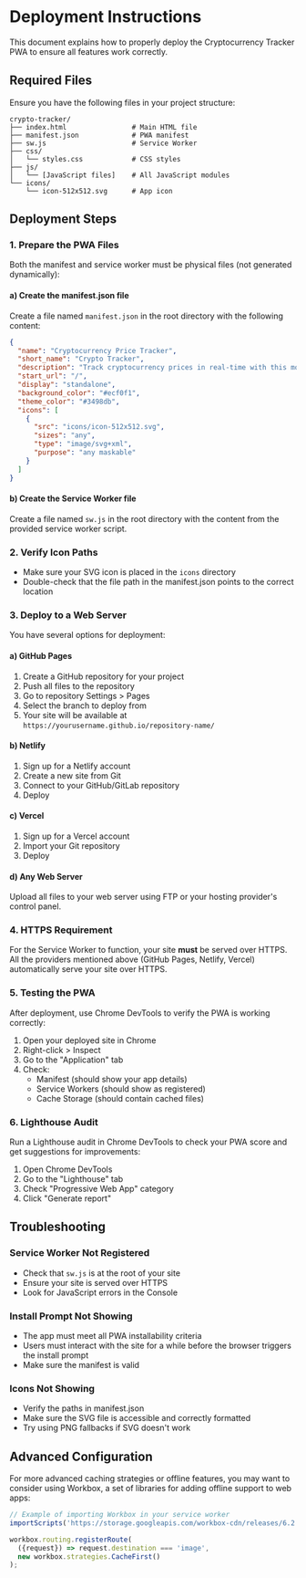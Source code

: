 # Deployment Instructions

This document explains how to properly deploy the Cryptocurrency Tracker PWA to ensure all features work correctly.

## Required Files

Ensure you have the following files in your project structure:

```
crypto-tracker/
├── index.html                # Main HTML file
├── manifest.json             # PWA manifest
├── sw.js                     # Service Worker
├── css/
│   └── styles.css            # CSS styles
├── js/
│   └── [JavaScript files]    # All JavaScript modules
└── icons/
    └── icon-512x512.svg      # App icon
```

## Deployment Steps

### 1. Prepare the PWA Files

Both the manifest and service worker must be physical files (not generated dynamically):

#### a) Create the manifest.json file

Create a file named `manifest.json` in the root directory with the following content:

```json
{
  "name": "Cryptocurrency Price Tracker",
  "short_name": "Crypto Tracker",
  "description": "Track cryptocurrency prices in real-time with this modern Progressive Web App",
  "start_url": "/",
  "display": "standalone",
  "background_color": "#ecf0f1",
  "theme_color": "#3498db",
  "icons": [
    {
      "src": "icons/icon-512x512.svg",
      "sizes": "any",
      "type": "image/svg+xml",
      "purpose": "any maskable"
    }
  ]
}
```

#### b) Create the Service Worker file

Create a file named `sw.js` in the root directory with the content from the provided service worker script.

### 2. Verify Icon Paths

- Make sure your SVG icon is placed in the `icons` directory
- Double-check that the file path in the manifest.json points to the correct location

### 3. Deploy to a Web Server

You have several options for deployment:

#### a) GitHub Pages

1. Create a GitHub repository for your project
2. Push all files to the repository
3. Go to repository Settings > Pages
4. Select the branch to deploy from
5. Your site will be available at `https://yourusername.github.io/repository-name/`

#### b) Netlify

1. Sign up for a Netlify account
2. Create a new site from Git
3. Connect to your GitHub/GitLab repository
4. Deploy

#### c) Vercel

1. Sign up for a Vercel account
2. Import your Git repository
3. Deploy

#### d) Any Web Server

Upload all files to your web server using FTP or your hosting provider's control panel.

### 4. HTTPS Requirement

For the Service Worker to function, your site **must** be served over HTTPS. All the providers mentioned above (GitHub Pages, Netlify, Vercel) automatically serve your site over HTTPS.

### 5. Testing the PWA

After deployment, use Chrome DevTools to verify the PWA is working correctly:

1. Open your deployed site in Chrome
2. Right-click > Inspect
3. Go to the "Application" tab
4. Check:
   - Manifest (should show your app details)
   - Service Workers (should show as registered)
   - Cache Storage (should contain cached files)

### 6. Lighthouse Audit

Run a Lighthouse audit in Chrome DevTools to check your PWA score and get suggestions for improvements:

1. Open Chrome DevTools
2. Go to the "Lighthouse" tab
3. Check "Progressive Web App" category
4. Click "Generate report"

## Troubleshooting

### Service Worker Not Registered

- Check that `sw.js` is at the root of your site
- Ensure your site is served over HTTPS
- Look for JavaScript errors in the Console

### Install Prompt Not Showing

- The app must meet all PWA installability criteria
- Users must interact with the site for a while before the browser triggers the install prompt
- Make sure the manifest is valid

### Icons Not Showing

- Verify the paths in manifest.json
- Make sure the SVG file is accessible and correctly formatted
- Try using PNG fallbacks if SVG doesn't work

## Advanced Configuration

For more advanced caching strategies or offline features, you may want to consider using Workbox, a set of libraries for adding offline support to web apps:

```javascript
// Example of importing Workbox in your service worker
importScripts('https://storage.googleapis.com/workbox-cdn/releases/6.2.0/workbox-sw.js');

workbox.routing.registerRoute(
  ({request}) => request.destination === 'image',
  new workbox.strategies.CacheFirst()
);
```